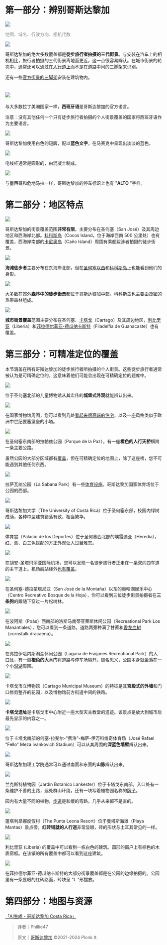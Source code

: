 # 第一部分：辨别哥斯达黎加
![](https://cdn.nlark.com/yuque/0/2024/png/45179955/1723565431144-2a8fa671-cecc-4c78-ab2e-9ed5cf1cd3b4.png)

<font style="color:rgb(138, 143, 141);">地图、域名、行驶方向、相机代数</font>

![](https://cdn.nlark.com/yuque/0/2024/png/45179955/1723565439265-7cd75c0f-373a-4b7c-885c-a81b119bfcf4.png)

哥斯达黎加的绝大多数覆盖都是**徒步旅行者拍摄的三代街景**。与安装在汽车上的相机相比，旅行者拍摄的三代街景离地面更近，这一点很容易辨认。在城市街景的轮次中，通常还可以通过在[人行道上](https://www.google.com/maps/@9.933308,-84.071713,3a,133.2y,95.5h,98.21t/data=!3m4!1e1!3m2!1s6dLYRttBI2zdUO5D6F4iog!2e0)而不是在道路中间的三脚架来识别。

还有一些[官方街景的三脚架](https://www.google.com/maps/@9.933338,-84.083641,3a,133.2y,86.5h,90.10t/data=!3m4!1e1!3m2!1szO5KC6y6zoAAAAQvxgfHNg!2e0#extra%5Btags%5D=tripod&extra%5BloadMode%5D=latLng)安装在建筑物内。

# ![](https://cdn.nlark.com/yuque/0/2024/png/45179955/1723565442927-5f2ed3cb-56cd-49b8-ac20-238f8402ec21.png)
与大多数拉丁美洲国家一样，**西班牙语**是哥斯达黎加的官方语言。

注意：没有其他任何一个只有徒步旅行者拍摄的个人街景覆盖的国家将西班牙语作为主要语言。

![](https://cdn.nlark.com/yuque/0/2024/png/45179955/1723571997043-b4ecb784-add6-42a4-bf76-0e056d682991.png)

哥斯达黎加使用白色的短牌，配以**蓝色文字**，在马赛克中呈现出淡淡的蓝色。

![](https://cdn.nlark.com/yuque/0/2024/png/45179955/1723571998416-cac81177-1d57-49a5-9bad-2960f86827af.png)

电线杆通常是圆形的，由混凝土制成。

![](https://cdn.nlark.com/yuque/0/2024/png/45179955/1723571997479-2adb9089-fb22-479b-8fda-99929c974eaa.png)

与墨西哥和危地马拉一样，哥斯达黎加的停车标识上也有 "**ALTO** "字样。

# 第二部分：地区特点


![](https://cdn.nlark.com/yuque/0/2024/png/45179955/1723572017322-7164544a-1e7b-4c48-ab33-976c4b355dc6.png)

哥斯达黎加的街景覆盖范围**非常有限**，主要分布在圣何塞（San José）及其周边地区和西海岸北部。[科科斯岛](https://www.google.com/maps/@?api=1&map_action=pano&pano=ykE5SMEORajKTdE2hXBxGQ&viewpoint=5.528305,-87.07494&heading=293.2854806072917&pitch=1.0904313467957252&fov=133.16482449375943&shorturl=1#extra%5Btags%5D=Cocos+Forest)（Cocos Island，位于海岸西南 500 公里处）也有覆盖，西海岸南部的[卡尼奥岛](https://www.google.com/maps/@?api=1&map_action=pano&pano=Vrvw2C2Tdru3mWpozF-QZQ&viewpoint=8.712261,-83.865081&heading=186.77188&pitch=0&fov=133.16482449375943&shorturl=1#extra%5Btags%5D=boat)（Caño Island）周围有乘船跋涉者拍摄的徒步街景。

![](https://cdn.nlark.com/yuque/0/2024/png/45179955/1723572017905-6df05299-587e-44cc-b918-d5c7fed8cdb1.png)

**海滩徒步者**主要分布在东海岸北部，但在[圣何塞以西](https://www.google.com/maps/@9.705821,-84.662241,3a,133.2y,48.0h,87.39t/data=!3m4!1e1!3m2!1sfp5wuBjZ2njM8oKHzm_RXg!2e0#extra%5Btags%5D=Beach&extra%5BloadMode%5D=latLng)和[科科斯岛](https://www.google.com/maps/@5.547766,-87.042118,3a,133.2y,295.7h,90.18t/data=!3m4!1e1!3m2!1sHuGbNW5mULRKJ6ry_M80Sg!2e0#extra%5Btags%5D=Cocos+Forest&extra%5Btags%5D=Beach&extra%5BloadMode%5D=latLng)上也能看到他们的身影。

![](https://cdn.nlark.com/yuque/0/2024/png/45179955/1723572018971-138a2687-ee87-4102-8df1-0ec9350deaa9.png)

大多数在郊外**森林中的徒步街景**都位于哥斯达黎加中部。[科科斯岛](https://www.google.com/maps/@5.532554,-87.051747,3a,133.2y,164.7h,92.62t/data=!3m4!1e1!3m2!1s4bbimUzRc9W25Jxoff3DGg!2e0#extra%5Btags%5D=Cocos+Forest&extra%5Btags%5D=forest&extra%5BloadMode%5D=latLng)也主要由茂密的热带森林组成。

![](https://cdn.nlark.com/yuque/0/2024/png/45179955/1723572018366-7a56a291-fb7a-4af4-9502-de117a57492f.png)

**城市街景覆盖**范围主要分布在圣何塞、[卡塔戈](https://www.google.com/maps/@9.8638243,-83.9194637,3a,90y,127.13h,80.75t/data=!3m6!1e1!3m4!1s4Rj0g0OYp_fm5d1WLKRAQw!2e0!7i13312!8i6656?coh=205409&entry=ttu)（Cartago）及其周边地区，[利比里亚](https://www.google.com/maps/@10.630637,-85.439034,3a,133.2y,193.9h,90.00t/data=!3m4!1e1!3m2!1smguovyl6tl-aY5G3rQSx5w!2e0#extra%5Btags%5D=Costa+Rica&extra%5Btags%5D=pinpointable&extra%5Btags%5D=urban&extra%5BloadMode%5D=latLng)（Liberia）和[菲拉德尔菲亚-德瓜纳卡斯特](https://www.google.com/maps/@10.445626,-85.550179,3a,133.2y,271.4h,89.91t/data=!3m4!1e1!3m2!1sB9qirItMbFnKLhUrXZXhxQ!2e0#extra%5Btags%5D=Filadelfia+park&extra%5Btags%5D=urban&extra%5BloadMode%5D=latLng)（Filadelfia de Guanacaste）也有覆盖。

# 第三部分：可精准定位的覆盖


本节涵盖在所有哥斯达黎加的徒步旅行者所拍摄的个人街景。这些徒步旅行者通常被认为是可精确定位的。这意味着他们可能会出现在可精确定位的题库中。



![](https://cdn.nlark.com/yuque/0/2024/png/45179955/1723572058609-7316ebb6-95d0-4b6b-878d-cffb9564da0e.png)

位于圣何塞北部的儿童博物馆从其宏伟的**城堡式外观**就能辨认出来。

![](https://cdn.nlark.com/yuque/0/2024/png/45179955/1723572058678-15ff50c6-fba8-4556-83aa-eb8137471b97.png)

在国家博物馆周围，您可以看到几处[看起来很高端的住宅](https://www.google.com/maps/@9.933245,-84.071153,3a,80.4y,0.6h,103.96t/data=!3m4!1e1!3m2!1s8v3DT6i434LNxyE2J919IA!2e0)，以及一座风格类似于欧洲中世纪要塞堡垒的小塔。

![](https://cdn.nlark.com/yuque/0/2024/png/45179955/1723572058671-8ed328e2-7e7e-479a-989c-3846259c5484.png)

在圣何塞东南部的拉帕兹公园（Parque de la Paz），有一座**橙色的人行天桥**横跨一条主要公路。

虽然公园的大部分区域都有[覆盖](https://www.google.com/maps/@9.913435,-84.071015,3a,133.2y,177.0h,92.11t/data=!3m4!1e1!3m2!1sc1Ysn-calteKHaY5bMEBBw!2e0)，但在可精确定位的地图上，除了这座桥，您不可能遇到其他任何东西。

![](https://cdn.nlark.com/yuque/0/2024/png/45179955/1723572058756-270af8d7-3bfc-4c02-9b66-ad556c1fd693.png)

拉萨瓦纳公园（La Sabana Park）有一些[体育设施](https://www.google.com/maps/@9.933607,-84.099758,3a,133.2y,328.6h,89.05t/data=!3m4!1e1!3m2!1sBUSchOBG74xpXOUcQ9nTcw!2e0)。哥斯达黎加国家体育场位于公园的西部。

![](https://cdn.nlark.com/yuque/0/2024/png/45179955/1723572059050-dbf3ed9a-1573-4e4f-bfaa-31f3a59c4713.png)

哥斯达黎加大学（The University of Costa Rica）位于圣何塞东部，校园内绿树成荫，各种中型建筑错落有致，相当繁华。

![](https://cdn.nlark.com/yuque/0/2024/png/45179955/1723572059302-aa3f9560-7fd3-4dec-b41c-6df26f2cc059.png)

体育宫（Palacio de los Deportes）位于圣何塞西北部的埃雷迪亚（Heredia），红、蓝、白三色搭配的方正外观让人过目难忘。

![](https://cdn.nlark.com/yuque/0/2024/png/45179955/1723572059323-ef726781-540f-4610-a28b-5f648eb897a3.png)

在胡安-圣塔玛丽亚国际机场，您可以发现一名徒步旅行者正走在一条双向四车道的主干道上。机场航站楼外[也有覆盖](https://www.google.com/maps/@9.998587,-84.203268,3a,133.2y,244.5h,85.87t/data=!3m4!1e1!3m2!1sTScT-F8p_MWXxXrfncuwIA!2e0)。

![](https://cdn.nlark.com/yuque/0/2024/png/45179955/1723572059465-dd1931d2-d4d6-49c8-8b11-98f0fde91535.png)

在圣何塞-德拉蒙塔尼亚（San José de la Montaña）以东的奥哈湖娱乐中心（Centro Recreativo Bosque de la Hoja），你可以看到三位徒步街景拍摄者在**三条狗**的跟随下穿过一片松树林。

![](https://cdn.nlark.com/yuque/0/2024/png/45179955/1723572059494-785a4d0f-f17d-4f28-aa11-74e51840e455.png)

在波阿斯（Poás）西南部的洛斯马南蒂亚莱斯休闲公园（Recreational Park Los Manantiales），您可以看到一条道路，道路两旁种满了甘蔗和[香龙血树](https://en.wikipedia.org/wiki/Dracaena_fragrans)（cornstalk dracaena）。

![](https://cdn.nlark.com/yuque/0/2024/png/45179955/1723572059862-62ae3c4e-efc5-4748-aee5-6fdb3819b67a.png)

在弗拉伊哈内斯潟湖休闲公园（Laguna de Fraijanes Recreational Park）的入口处，有一扇**橙色的大木门**将道路与停车场隔开。顾名思义，公园本身就坐落在一个小[潟湖](https://www.google.com/maps/@10.1252338,-84.1907511,3a,90y,212.86h,71.05t/data=!3m6!1e1!3m4!1stSL3PUp40kJdQv3gZzkXog!2e0!7i13312!8i6656?coh=205409&entry=ttu)周围。

![](https://cdn.nlark.com/yuque/0/2024/png/45179955/1723572060062-025e8907-20d9-432d-b622-0a2101712f93.png)

卡塔戈市立博物馆（Cartago Municipal Museum）的特征是其**宫殿式的外墙**和门口修剪整齐的花园，以及博物馆前方街道中间的铁路。

![](https://cdn.nlark.com/yuque/0/2024/png/45179955/1723572060158-004316d8-d578-40d6-b382-29895b3ce713.png)

**卡塔戈遗址**是卡塔戈市中心附近一座大型天主教堂的遗迹。该景点是放大到城市后最先显示的内容之一。

![](https://cdn.nlark.com/yuque/0/2024/png/45179955/1723572060188-693384e0-5f04-44e5-88da-214ec6a86f22.png)

位于卡塔戈南部的何塞-拉斐尔-"费洛"-梅萨-伊万科维奇体育场（José Rafael "Fello" Meza Ivankovich Stadium）可以从其周围的**深蓝色墙壁**辨认出来。

![](https://cdn.nlark.com/yuque/0/2024/png/45179955/1723572060181-74869349-9857-4efd-9920-1d12a9d50815.png)

哥斯达黎加理工学院通常可以通过南面和东面的**山脉**辨认出来。

![](https://cdn.nlark.com/yuque/0/2024/png/45179955/1723572060739-256a0b10-ef70-4fb3-90bb-8729100b5e4b.png)

兰克斯特植物园（Jardín Botanico Lankester）位于卡塔戈东南部。入口处有一条维护不善的土路，远处群山环绕，还有一块写着植物园名称的[牌子](https://www.google.com/maps/@9.839757,-83.888012,3a,25.9y,245.5h,86.64t/data=!3m4!1e1!3m2!1sCbKUc3k2KZgGVpTPx0dMoA!2e0#extra%5Btags%5D=aigen&extra%5Btags%5D=jardin&extra%5Btags%5D=pinpointable&extra%5Btags%5D=urban&extra%5BloadMode%5D=latLng)。

园内有大量不同的植物，[步道](https://www.google.com/maps/@9.8394455,-83.889025,3a,90y,288.3h,85.34t/data=!3m6!1e1!3m4!1slXfIbdlvG5L-xjjxb1jT5g!2e0!7i13312!8i6656?coh=205409&entry=ttu)是和缓的弯路，几乎从来都不是直的。

![](https://cdn.nlark.com/yuque/0/2024/png/45179955/1723572060833-17532aa5-da5f-4ca3-8d2f-45486ac2cf01.png)

蓬塔利昂娜度假村（The Punta Leona Resort）位于曼塔斯海滩（Playa Mantas）景点旁，**红砖铺就的人行道**非常显眼，砖的形状与土耳其常见的一样。

![](https://cdn.nlark.com/yuque/0/2024/png/45179955/1723572060829-ed5dd10f-a8ec-4f9c-9f9d-c0a9e421c98e.png)

利比里亚 (Liberia) 的覆盖中可以看到一栋白色的建筑。圆形的窗户上有棕色的木质窗框。在该镇的所有覆盖中都可以看到这座建筑。

![](https://cdn.nlark.com/yuque/0/2024/png/45179955/1723572060959-360aede4-d8c2-408a-9ea7-98a537af4c95.png)

在菲拉德尔菲亚-德瓜纳卡斯特的大部分街景覆盖都是在公园的边缘拍摄的。公园里有一条显眼的红砖路面，砖块呈 "L "形摆放。



# 第四部分：地图与资源
[「AI生成 - 哥斯达黎加 Costa Rica」](https://tuxun.fun/map/3447)



> 译者｜Phillie47
>
> 原文｜[哥斯达黎加](https://www.plonkit.net/costa-rica) ©2021-2024 Plonk It.
>

# 



